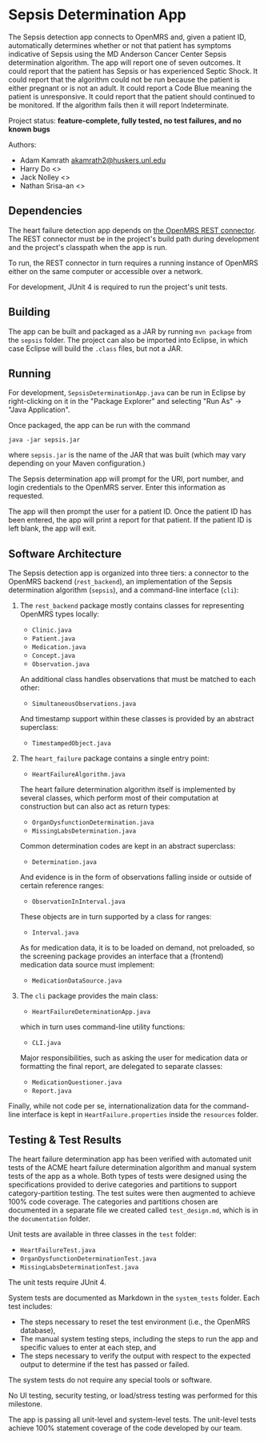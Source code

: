 # Sepsis Determination App

The Sepsis detection app connects to OpenMRS and, given a patient ID,
automatically determines whether or not that patient has symptoms indicative of
Sepsis using the MD Anderson Cancer Center Sepsis determination algorithm. The app will report one of seven outcomes. It could report that the patient has Sepsis or has experienced Septic Shock. It could report that the algorithm could not be run because the patient is either pregnant or is not an adult. It could report a Code Blue meaning the patient is unresponsive. It could report that the patient should continued to be monitored. If the algorithm fails then it will report Indeterminate.

Project status: **feature-complete, fully tested, no test failures, and no known
bugs**

Authors:
*   Adam Kamrath <akamrath2@huskers.unl.edu>
*   Harry Do <>
*   Jack Nolley <>
*   Nathan Srisa-an <>


## Dependencies

The heart failure detection app depends on
[the OpenMRS REST connector](https://git.unl.edu/soft-core/soft-160/openmrs-rest-connector).
The REST connector must be in the project's build path during development and
the project's classpath when the app is run.

To run, the REST connector in turn requires a running instance of OpenMRS either
on the same computer or accessible over a network.

For development, JUnit 4 is required to run the project's unit tests.

## Building

The app can be built and packaged as a JAR by running `mvn package` from the
`sepsis` folder. The project can also be imported into Eclipse, in which
case Eclipse will build the `.class` files, but not a JAR.

## Running

For development, `SepsisDeterminationApp.java` can be run in Eclipse by
right-clicking on it in the "Package Explorer" and selecting "Run As" → "Java
Application".

Once packaged, the app can be run with the command

````
java -jar sepsis.jar
````

where `sepsis.jar` is the name of the JAR that was built (which may vary
depending on your Maven configuration.)

The Sepsis determination app will prompt for the URI, port number, and
login credentials to the OpenMRS server. Enter this information as requested.

The app will then prompt the user for a patient ID. Once the patient ID has been
entered, the app will print a report for that patient. If the patient ID is left
blank, the app will exit.

## Software Architecture

The Sepsis detection app is organized into three tiers: a connector to
the OpenMRS backend&nbsp;(`rest_backend`), an implementation of the Sepsis determination algorithm&nbsp;(`sepsis`), and a command-line
interface&nbsp;(`cli`):

1.  The `rest_backend` package mostly contains classes for representing OpenMRS
    types locally:

	*   `Clinic.java`
	*   `Patient.java`
	*   `Medication.java`
	*   `Concept.java`
	*   `Observation.java`

	An additional class handles observations that must be matched to each other:

	*   `SimultaneousObservations.java`

	And timestamp support within these classes is provided by an abstract
    superclass:

	*   `TimestampedObject.java`

2.  The `heart_failure` package contains a single entry point:

    *   `HeartFailureAlgorithm.java`

	The heart failure determination algorithm itself is implemented by
    several classes, which perform most of their computation at
    construction but can also act as return types:

	*   `OrganDysfunctionDetermination.java`
	*   `MissingLabsDetermination.java`

	Common determination codes are kept in an abstract superclass:

	*   `Determination.java`

	And evidence is in the form of observations falling inside or outside of
    certain reference ranges:

	*    `ObservationInInterval.java`

	These objects are in turn supported by a class for ranges:

	*    `Interval.java`

	As for medication data, it is to be loaded on demand, not preloaded, so the
    screening package provides an interface that a (frontend) medication data
    source must implement:

	*   `MedicationDataSource.java`

3.  The `cli` package provides the main class:

    *   `HeartFailureDeterminationApp.java`

	which in turn uses command-line utility functions:

	*   `CLI.java`

	Major responsibilities, such as asking the user for medication data or
    formatting the final report, are delegated to separate classes:

	*   `MedicationQuestioner.java`
	*   `Report.java`

Finally, while not code per se, internationalization data for the command-line
interface is kept in `HeartFailure.properties` inside the `resources` folder.

## Testing  & Test Results

The heart failure determination app has been verified with automated unit tests
of the ACME heart failure determination algorithm and manual system tests of the
app as a whole. Both types of tests were designed using the specifications
provided to derive categories and partitions to support category-partition
testing. The test suites were then augmented to achieve 100% code coverage. The
categories and partitions chosen are documented in a separate file we created
called `test_design.md`, which is in the `documentation` folder.

Unit tests are available in three classes in the `test` folder:

*   `HeartFailureTest.java`
*   `OrganDysfunctionDeterminationTest.java`
*   `MissingLabsDeterminationTest.java`

The unit tests require JUnit 4.

System tests are documented as Markdown in the `system_tests` folder. Each test
includes:

*   The steps necessary to reset the test environment (i.e., the OpenMRS
    database),
*   The manual system testing steps, including the steps to run the app and
    specific values to enter at each step, and
*   The steps necessary to verify the output with respect to the expected output
    to determine if the test has passed or failed.

The system tests do not require any special tools or software.

No UI testing, security testing, or load/stress testing was performed for this
milestone.

The app is passing all unit-level and system-level tests. The unit-level tests
achieve 100% statement coverage of the code developed by our team.
